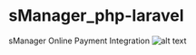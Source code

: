 # sManager_php-laravel
 sManager Online Payment Integration
 ![alt text](https://smanagerit.xyz/online-payment-doc/images/favicon/apple-touch-icon-144x144.png)
